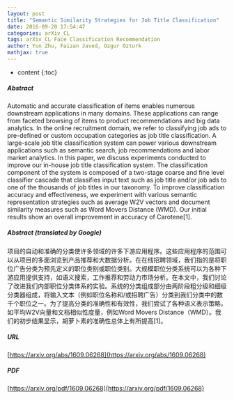 ```yaml
---
layout: post
title: "Semantic Similarity Strategies for Job Title Classification"
date: 2016-09-20 17:54:47
categories: arXiv_CL
tags: arXiv_CL Face Classification Recommendation
author: Yun Zhu, Faizan Javed, Ozgur Ozturk
mathjax: true
---
```


* content
{:toc}

##### Abstract
Automatic and accurate classification of items enables numerous downstream applications in many domains. These applications can range from faceted browsing of items to product recommendations and big data analytics. In the online recruitment domain, we refer to classifying job ads to pre-defined or custom occupation categories as job title classification. A large-scale job title classification system can power various downstream applications such as semantic search, job recommendations and labor market analytics. In this paper, we discuss experiments conducted to improve our in-house job title classification system. The classification component of the system is composed of a two-stage coarse and fine level classifier cascade that classifies input text such as job title and/or job ads to one of the thousands of job titles in our taxonomy. To improve classification accuracy and effectiveness, we experiment with various semantic representation strategies such as average W2V vectors and document similarity measures such as Word Movers Distance (WMD). Our initial results show an overall improvement in accuracy of Carotene[1].

##### Abstract (translated by Google)
项目的自动和准确的分类使许多领域的许多下游应用程序。这些应用程序的范围可以从项目的多面浏览到产品推荐和大数据分析。在在线招聘领域，我们指的是将职位广告分类为预先定义的职位类别或职位类别。大规模职位分类系统可以为各种下游应用提供支持，如语义搜索，工作推荐和劳动力市场分析。在本文中，我们讨论了改进我们内部职位分类体系的实验。系统的分类组成部分由两阶段粗分级和细级分类器组成，将输入文本（例如职位名称和/或招聘广告）分类到我们分类中的数千个职位之一。为了提高分类的准确性和有效性，我们尝试了各种语义表示策略，如平均W2V向量和文档相似性度量，例如Word Movers Distance（WMD）。我们的初步结果显示，胡萝卜素的准确性总体上有所提高[1]。

##### URL
[https://arxiv.org/abs/1609.06268](https://arxiv.org/abs/1609.06268)

##### PDF
[https://arxiv.org/pdf/1609.06268](https://arxiv.org/pdf/1609.06268)

